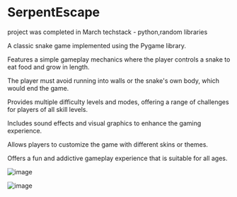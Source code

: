 # SerpentEscape
 project was completed in March
 techstack - python,random libraries
 
A classic snake game implemented using the Pygame library.

Features a simple gameplay mechanics where the player controls a snake to eat food and grow in length.

The player must avoid running into walls or the snake's own body, which would end the game.

Provides multiple difficulty levels and modes, offering a range of challenges for players of all skill levels.

Includes sound effects and visual graphics to enhance the gaming experience.

Allows players to customize the game with different skins or themes.

Offers a fun and addictive gameplay experience that is suitable for all ages.

![image](https://user-images.githubusercontent.com/110716472/236644429-564495fe-7f84-4274-acf1-59d376b36c78.png)

![image](https://user-images.githubusercontent.com/110716472/236644469-9c36b148-4a08-4802-adc0-6768852830d5.png)
